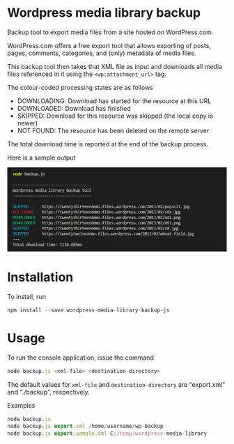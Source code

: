 # Wordpress media library backup

Backup tool to export media files from a site hosted on WordPress.com.

WordPress.com offers a free export tool that allows exporting of posts, pages, comments, categories, and (only) metadata of media files. 

This backup tool then takes that XML file as input and downloads all media files referenced in it using the `<wp:attachment_url>` tag. 

The colour-coded processing states are as follows
 - DOWNLOADING: Download has started for the resource at this URL
 - DOWNLOADED: Download has finished
 - SKIPPED: Download for this resource was skipped (the local copy is newer)
 - NOT FOUND: The resource has been deleted on the remote server

The total download time is reported at the end of the backup process.

Here is a sample output

![Sample output](sample-output.png)

# Installation
To install, run
```javascript
npm install --save wordpress-media-library-backup-js
```

# Usage
To run the console application, issue the command
```javascript
node backup.js <xml-file> <destination-directory>
```
The default values for `xml-file` and `destination-directory` are "export.xml" and "./backup", respectively.

Examples
```javascript
node backup.js
node backup.js export.xml /home/username/wp-backup
node backup.js export.sample.xml C:/temp/wordpress-media-library
```
